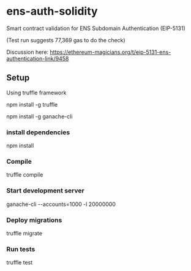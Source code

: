 # ens-auth-solidity

Smart contract validation for ENS Subdomain Authentication (EIP-5131)

(Test run suggests 77,369 gas to do the check)

Discussion here:
https://ethereum-magicians.org/t/eip-5131-ens-authentication-link/9458

## Setup

Using truffle framework

npm install -g truffle

npm install -g ganache-cli

### install dependencies

npm install

### Compile

truffle compile

### Start development server

ganache-cli --accounts=1000 -l 20000000

### Deploy migrations

truffle migrate

### Run tests

truffle test
